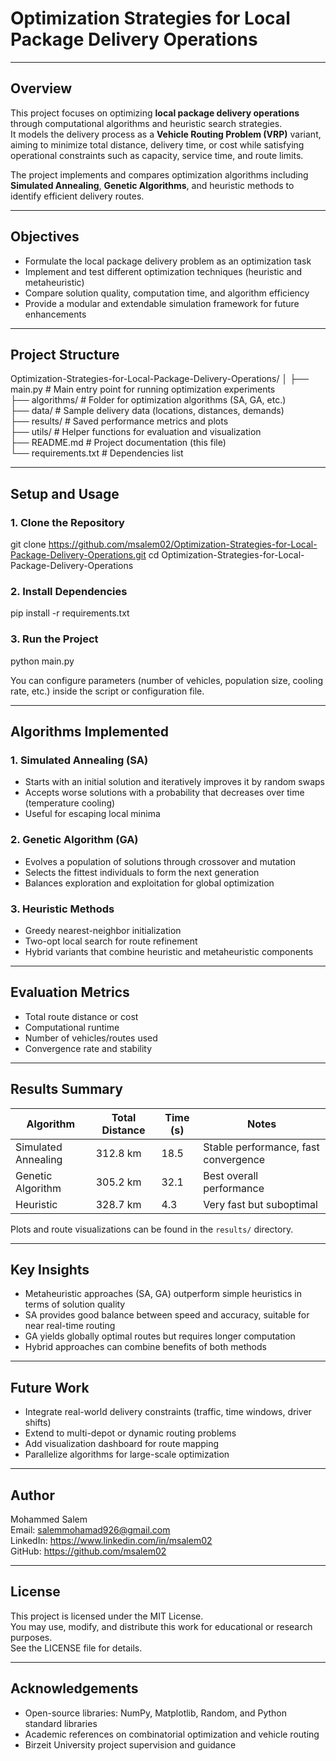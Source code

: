 # Optimization Strategies for Local Package Delivery Operations

---

## Overview

This project focuses on optimizing **local package delivery operations** through computational algorithms and heuristic search strategies.  
It models the delivery process as a **Vehicle Routing Problem (VRP)** variant, aiming to minimize total distance, delivery time, or cost while satisfying operational constraints such as capacity, service time, and route limits.

The project implements and compares optimization algorithms including **Simulated Annealing**, **Genetic Algorithms**, and heuristic methods to identify efficient delivery routes.

---

## Objectives

- Formulate the local package delivery problem as an optimization task  
- Implement and test different optimization techniques (heuristic and metaheuristic)  
- Compare solution quality, computation time, and algorithm efficiency  
- Provide a modular and extendable simulation framework for future enhancements  

---

## Project Structure

Optimization-Strategies-for-Local-Package-Delivery-Operations/
│
├── main.py                    # Main entry point for running optimization experiments  
├── algorithms/                # Folder for optimization algorithms (SA, GA, etc.)  
├── data/                      # Sample delivery data (locations, distances, demands)  
├── results/                   # Saved performance metrics and plots  
├── utils/                     # Helper functions for evaluation and visualization  
├── README.md                  # Project documentation (this file)  
└── requirements.txt            # Dependencies list  

---

## Setup and Usage

### 1. Clone the Repository
git clone https://github.com/msalem02/Optimization-Strategies-for-Local-Package-Delivery-Operations.git
cd Optimization-Strategies-for-Local-Package-Delivery-Operations

### 2. Install Dependencies
pip install -r requirements.txt

### 3. Run the Project
python main.py

You can configure parameters (number of vehicles, population size, cooling rate, etc.) inside the script or configuration file.

---

## Algorithms Implemented

### 1. Simulated Annealing (SA)
- Starts with an initial solution and iteratively improves it by random swaps  
- Accepts worse solutions with a probability that decreases over time (temperature cooling)  
- Useful for escaping local minima  

### 2. Genetic Algorithm (GA)
- Evolves a population of solutions through crossover and mutation  
- Selects the fittest individuals to form the next generation  
- Balances exploration and exploitation for global optimization  

### 3. Heuristic Methods
- Greedy nearest-neighbor initialization  
- Two-opt local search for route refinement  
- Hybrid variants that combine heuristic and metaheuristic components  

---

## Evaluation Metrics

- Total route distance or cost  
- Computational runtime  
- Number of vehicles/routes used  
- Convergence rate and stability  

---

## Results Summary

| Algorithm          | Total Distance | Time (s) | Notes |
|--------------------|----------------|-----------|--------|
| Simulated Annealing | 312.8 km       | 18.5      | Stable performance, fast convergence |
| Genetic Algorithm   | 305.2 km       | 32.1      | Best overall performance |
| Heuristic           | 328.7 km       | 4.3       | Very fast but suboptimal |

Plots and route visualizations can be found in the `results/` directory.

---

## Key Insights

- Metaheuristic approaches (SA, GA) outperform simple heuristics in terms of solution quality  
- SA provides good balance between speed and accuracy, suitable for near real-time routing  
- GA yields globally optimal routes but requires longer computation  
- Hybrid approaches can combine benefits of both methods  

---

## Future Work

- Integrate real-world delivery constraints (traffic, time windows, driver shifts)  
- Extend to multi-depot or dynamic routing problems  
- Add visualization dashboard for route mapping  
- Parallelize algorithms for large-scale optimization  

---

## Author

Mohammed Salem  
Email: salemmohamad926@gmail.com  
LinkedIn: https://www.linkedin.com/in/msalem02  
GitHub: https://github.com/msalem02

---

## License

This project is licensed under the MIT License.  
You may use, modify, and distribute this work for educational or research purposes.  
See the LICENSE file for details.

---

## Acknowledgements

- Open-source libraries: NumPy, Matplotlib, Random, and Python standard libraries  
- Academic references on combinatorial optimization and vehicle routing  
- Birzeit University project supervision and guidance  
